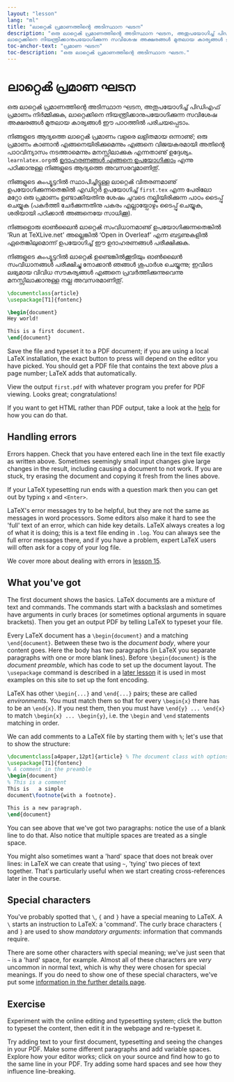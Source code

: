 ```yaml
---
layout: "lesson"
lang: "ml"
title: "ലാറ്റെൿ പ്രമാണത്തിന്റെ അടിസ്ഥാന ഘടന"
description: "ഒരു ലാറ്റെൿ പ്രമാണത്തിന്റെ അടിസ്ഥാന ഘടന, അതുപയോഗിച്ച് പിഡിഎഫ് പ്രമാണം നിര്‍മ്മിക്കുക,
ലാറ്റെക്കിനെ നിയന്ത്രിക്കാനുപയോഗിക്കുന്ന സവിശേഷ അക്ഷരങ്ങൾ മുതലായ കാര്യങ്ങൾ ഈ പാഠത്തിൽ പരിചയപ്പെടാം."
toc-anchor-text: "പ്രമാണ ഘടന"
toc-description: "ഒരു ലാറ്റെൿ പ്രമാണത്തിന്റെ അടിസ്ഥാന ഘടന."
---
```


# ലാറ്റെൿ പ്രമാണ ഘടന

<span
  class="summary">ഒരു ലാറ്റെൿ പ്രമാണത്തിന്റെ അടിസ്ഥാന ഘടന, അതുപയോഗിച്ച് പിഡിഎഫ് പ്രമാണം നിര്‍മ്മിക്കുക,
ലാറ്റെക്കിനെ നിയന്ത്രിക്കാനുപയോഗിക്കുന്ന സവിശേഷ അക്ഷരങ്ങൾ മുതലായ കാര്യങ്ങൾ ഈ പാഠത്തിൽ പരിചയപ്പെടാം.</span>

നിങ്ങളുടെ ആദ്യത്തെ ലാറ്റെൿ പ്രമാണം വളരെ ലളിതമായ ഒന്നാണു്; ഒരു പ്രമാണം കാണാൻ എങ്ങനെയിരിക്കുമെന്നും
എങ്ങനെ വിജയകരമായി അതിന്റെ പാഠവിന്യാസം നടത്താമെന്നും മനസ്സിലാക്കുക എന്നതാണു് ഉദ്ദേശ്യം. `learnlatex.org`ൽ
[ഉദാഹരണങ്ങൾ എങ്ങനെ ഉപയോഗിക്കാം](help) എന്നു പഠിക്കാനുള്ള നിങ്ങളുടെ ആദ്യത്തെ അവസരവുമാണിതു്.

നിങ്ങളുടെ കംപ്യൂട്ടറിൽ സ്ഥാപിച്ചിട്ടുള്ള ലാറ്റെൿ വിതരണമാണു് ഉപയോഗിക്കുന്നതെങ്കിൽ എഡിറ്റർ ഉപയോഗിച്ച് `first.tex`
എന്ന പേരിലോ മറ്റോ ഒരു പ്രമാണം ഉണ്ടാക്കിയതിനു ശേഷം ചുവടെ നല്കിയിരിക്കുന്ന പാഠം ടൈപ്പു് ചെയ്യുക (പകര്‍ത്തി ചേര്‍ക്കുന്നതിനു
പകരം എല്ലായ്പോഴും ടൈപ്പു് ചെയ്യുക, ശരിയായി പഠിക്കാൻ അങ്ങനെയേ സാധിക്കൂ).

നിങ്ങളൊരു ഓണ്‍ലൈൻ ലാറ്റെൿ സംവിധാനമാണു് ഉപയോഗിക്കുന്നതെങ്കിൽ ‘Run at TeXLive.net’ അല്ലെങ്കിൽ
‘Open in Overleaf’ എന്ന ബട്ടണുകളിൽ ഏതെങ്കിലുമൊന്ന് ഉപയോഗിച്ച് ഈ ഉദാഹരണങ്ങൾ പരീക്ഷിക്കുക.

<p
  class="hint">നിങ്ങളുടെ കംപ്യൂട്ടറിൽ ലാറ്റെൿ ഉണ്ടെങ്കില്‍ക്കൂടിയും ഓണ്‍ലൈൻ സംവിധാനങ്ങൾ പരീക്ഷിച്ചു നോക്കാൻ ഞങ്ങൾ 
  ശുപാര്‍ശ ചെയ്യുന്നു; ഇവിടെ ലഭ്യമായ വിവിധ സൗകര്യങ്ങൾ എങ്ങനെ പ്രവര്‍ത്തിക്കുന്നുവെന്നു മനസ്സിലാക്കാനുള്ള നല്ല അവസരമാണിതു്.</p>

```latex
\documentclass{article}
\usepackage[T1]{fontenc}

\begin{document}
Hey world!

This is a first document.
\end{document}
```

Save the file and typeset it to a PDF document; if you are using a local LaTeX
installation, the exact button to press will depend on the editor you have
picked. You should get a PDF file that contains the text above _plus_ a page
number; LaTeX adds that automatically.

View the output `first.pdf` with whatever program you prefer for PDF viewing.
Looks great; congratulations!

If you want to get HTML rather than PDF output, take a look at the
[help](./help) for how you can do that.

## Handling errors

Errors happen.
Check that you have entered each line in the text file exactly as written above.
Sometimes seemingly small input changes give large changes in the
result, including causing a document to not work.
If you are stuck, try erasing the document and copying it fresh from the
lines above.

If your LaTeX typesetting run ends with a question mark then you can get out by
typing `x` and `<Enter>`.

LaTeX's error messages try to be helpful, but they are not the same as messages
in word processors. Some editors also make it hard to see the 'full' text of an
error, which can hide key details. LaTeX always creates a log of what it is
doing; this is a text file ending in `.log`. You can always see the full  error
messages there, and if you have a problem, expert LaTeX users will often ask for a
copy of your log file.

<p
  class="hint">We cover more about dealing with errors in <a href="./lesson-15">lesson 15</a>.</p>

## What you've got

The first document shows the basics.
LaTeX documents are a mixture of text and commands.
The commands start with a backslash
and sometimes have arguments in curly braces
(or sometimes optional arguments in square brackets).
Then you get an output PDF by telling LaTeX to typeset your file.

Every LaTeX document has a `\begin{document}` and a matching
`\end{document}`.
Between these two is the *document body*, where your content goes.
Here the body has two paragraphs (in LaTeX you separate paragraphs
with one or more blank lines).
Before `\begin{document}` is the *document preamble*,
which has code to set up the document layout.
The `\usepackage` command is described in a [later lesson](lesson-06)
it is used in most examples on this site to set up the font encoding.

LaTeX has other `\begin{...}` and `\end{...}` pairs; these are
called *environments*.
You must match them so that for every `\begin{x}` there has to be an `\end{x}`.
If you nest them, then you must have `\end{y} ... \end{x}` to match
`\begin{x} ... \begin{y}`, i.e. the `\begin` and `\end` statements matching
in order.

We can add comments to a LaTeX file by starting them with `%`; let's use
that to show the structure:

```latex
\documentclass[a4paper,12pt]{article} % The document class with options
\usepackage[T1]{fontenc}
% A comment in the preamble
\begin{document}
% This is a comment
This is   a simple
document\footnote{with a footnote}.

This is a new paragraph.
\end{document}
```

You can see above that we've got two paragraphs: notice the use of a blank  line
to do that. Also notice that multiple spaces are treated as a single space.

You might also sometimes want a 'hard' space that does not break over lines: in
LaTeX we can create that using `~`, 'tying' two pieces of text together. That's
particularly useful when we start creating cross-references later in the course.

## Special characters

You've probably spotted that ``\``, `{` and `}` have a special meaning to LaTeX.
A ``\`` starts an instruction to LaTeX: a 'command'. The curly brace characters
 `{` and `}` are used to show _mandatory arguments_: information that commands
 require.

There are some other characters with special meaning; we've just seen that `~`
is a 'hard' space, for example. Almost all of these characters  are _very_
uncommon in normal text, which is why they were chosen for special meanings.
If you do need to show one of these special characters, we've put some
[information in the further details page](more-03).

## Exercise

Experiment with the online editing and typesetting system; click the
button to typeset the content, then edit it in the webpage and re-typeset it.

Try adding text to your first document, typesetting and seeing the changes in
your PDF. Make some different paragraphs and add variable spaces. Explore how
your editor works; click on your source and find how to go to the same line  in
your PDF. Try adding some hard spaces and see how they influence line-breaking.
